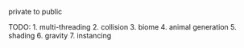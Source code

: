 private to public

TODO:
	1. multi-threading
	2. collision
	3. biome
	4. animal generation
	5. shading
	6. gravity
	7. instancing
